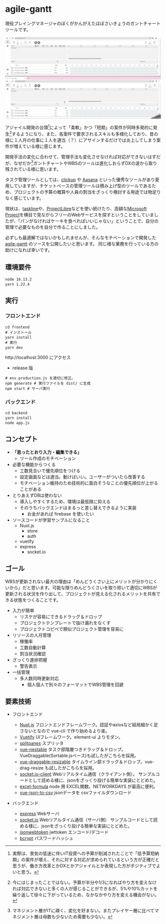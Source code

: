 # agile-gantt

現役プレイングマネージャのぼくがかんがえたほぼさいきょうのガントチャートツールです。

![alt agile gantt](./docs/images/overview.gif)

アジャイル開発の台頭[^1]によって「柔軟」かつ「短期」の案件が同時多発的に発生[^2]するようになり、また、各案件で要求されるスキルも多様化しており、昔の様に１人月の仕事に１人を適当（？）にアサインするだけでは炎上してしまう案件が増えている様に感じます。

開発手法の変化に合わせて、管理手法も変化させなければ対応ができないはずだが、なぜだか[^3]ガントチャートやWBSのツールは進化しおらずDXの波から取り残されている様に思います。

タスク管理ツールとしては、[clickup](https://clickup.com/) や [Aasana](https://asana.com/) といった優秀なツールがあり愛用していますが、チケットベースの管理ツールは積み上げ型のツールであるため、プロジェクトの予算の概算や人員の割当をざっくり検討する用途では物足りなく感じています。

現状は、[taskline](http://mitsuyahiromi.sakura.ne.jp/fswiki/wiki.cgi?page=EXCEL%A5%DE%A5%AF%A5%ED%A4%C7%A5%AC%A5%F3%A5%C8%A5%C1%A5%E3%A1%BC%A5%C8%A4%F2%BA%EE%A4%C3%A4%C6%A4%DF%A4%BF)や、[ProjectLibre](https://ja.osdn.net/projects/sfnet_projectlibre/)などを使い続けたり、高額な[Microsoft Project](https://www.microsoft.com/ja-jp/microsoft-365/project/project-management-software)を横目で見ながらフリーのWebサービスを探すということをしていましたが、「パンがなければケーキを食べればいいじゃない」ということで、自分の管理で必要なものを自分で作ることにしました。

必ずしも最適解ではないかもしれませんが、そんなモチベーションで開発した [agile-gantt](https://github.com/kaku3/agile-gantt) のソースを公開したいと思います。
同じ様な業務を行っている方の助けになれば幸いです。


## 環境要件

```
node 16.13.2
yarn 1.22.4
```

## 実行

### フロントエンド

```
cd frontend
# インストール
yarn install
# 実行
yarn dev
```

http://localhost:3000 にアクセス

- release 版

```
# env.production.js を適切に修正。
npm generate # 実行ファイルを dist/ に生成
npm start # サーバ実行
```


### バックエンド

```
cd backend
yarn install
node app.js
```

## コンセプト

- **「思ったとおり入力・編集できる」**
    - ツール作成のモチベーション
- 必要な機能からつくる
    - 工数見合いで優先順位をつける
    - 設定画面などは適当。動けばいい。ユーザーがついたら改善する
    - モチベーション維持のため技術的に面白そうなことの優先順位が上がることがある
- とりあえずDBは使わない
    - 導入しやすくするため、環境は最低限に抑える
    - そのうちバックエンドはまるっと差し替えできるように実装
        - お金があれば firebase を使いたい
- ソースコードが学習サンプルになること
    - Nuxt.js
        - store
        - auth
    - vuetify
    - express
        - socket.io


## ゴール

WBSが更新されない最大の理由は「めんどうくさい上にメリットが分かりにくいから」だと思います。可能な限りめんどうくさいを取り除いて適切にWBSが更新される状況を作り出して、プロジェクトが見える化されるメリットを共有できる状態をつくることです。

- 入力が簡単
    - リスケが容易にできるドラッグ＆ドロップ
    - プロジェクトテンプレートで抜け漏れをなくす
    - プロジェクトコピペで類似プロジェクト管理を容易に
- リソースの人月管理
    - 稼働率
    - 工数自動計算
    - 割当状況確認
- ざっくり進捗把握
    - 警告表示
- 一括管理
    - 多人数同時更新対応
        - 個人個人で別々のフォーマットでWBS管理を回避


## 要素技術

- フロントエンド
    - [Nuxt.js](https://nuxtjs.org/)
    フロントエンドフレームワーク。認証やaxiosなど結局細かく足さないとなので vue-cli で作り始めるより楽。
    - [Vuetify](https://vuetifyjs.com/)
    UIフレームワーク。element-ui よりモダン。
    - [splitpanes](https://www.npmjs.com/package/splitpanes)
    スプリッタ
    - [vue-nestable](https://www.npmjs.com/package/vue-nestable)
    タスク部階層つきドラッグ＆ドロップ。VueDraggable(Sortable.jsベース)も試したがこちらを採用。
    - [vue-draggable-resizable](https://www.npmjs.com/package/vue-draggable-resizable)
    タイムライン部ドラッグ＆ドロップ。vue-drag-resize も試したがこちらを採用。
    - [socket.io-client](https://www.npmjs.com/package/socket.io-client)
    Webリアルタイム通信（クライアント側）。
    サンプルコードとして読める様に、jsonをざっくり投げる簡単な実装にとどめた。
    - [excel-formula](https://www.npmjs.com/package/excel-formula)
    node 用 EXCEL関数。NETWORKDAYS が最高に便利。
    - [vue-json-to-csv](https://www.npmjs.com/package/vue-json-to-csv)
    jsonデータを csvファイルダウンロード

- バックエンド
    - [express](https://www.npmjs.com/package/express)
    Webサーバ
    - [socket.io](https://www.npmjs.com/package/socket.io)
    Webリアルタイム通信（サーバ側）
    サンプルコードとして読める様に、jsonをざっくり投げる簡単な実装にとどめた。
    - [jsonwebtoken](https://www.npmjs.com/package/jsonwebtoken)
    jwttoken エンコード/デコード
    - [bcrypt](https://www.npmjs.com/package/bcrypt)
    パスワードハッシュ

[^1]: 実際は、景気の低迷に伴いIT投資への予算が削減されたことで「低予算短納期」の案件が増え、それに対する対応が求められているという方が正確だと思うが、働き方改革とかDXとかアジャイルとか表現した方がポジティブでよいと思う。

[^2]: 今にはじまったことではない。予算が半分や1/3になればやり方を変えなければ対応できないと多くの人が感じることができるが、5%や10%カットを繰り返して徐々に下がっているため、なかなかやり方を変える機会がない。

[^3]: マネジメント層がITに疎く、変化を好まない。またプレイヤー層に比べてマネジメント層は母数も少ないため需要も少ない。